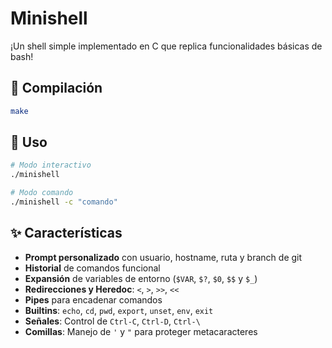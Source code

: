 
# Minishell

¡Un shell simple implementado en C que replica funcionalidades básicas de bash!

## 🔧 Compilación

```bash
make
```

## 🚀 Uso

```bash
# Modo interactivo
./minishell

# Modo comando
./minishell -c "comando"
```

## ✨ Características

- **Prompt personalizado** con usuario, hostname, ruta y branch de git
- **Historial** de comandos funcional
- **Expansión** de variables de entorno (`$VAR`, `$?`, `$0`, `$$` y `$_`)
- **Redirecciones y Heredoc**: `<`, `>`, `>>`, `<<`
- **Pipes** para encadenar comandos
- **Builtins**: `echo`, `cd`, `pwd`, `export`, `unset`, `env`, `exit`
- **Señales**: Control de `Ctrl-C`, `Ctrl-D`, `Ctrl-\`
- **Comillas**: Manejo de `'` y `"` para proteger metacaracteres
